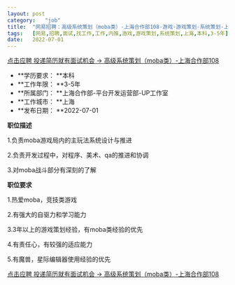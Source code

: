 ```yaml
---
layout:	post
category:	"job"
title:	"网易招聘：高级系统策划（moba类）-上海合作部108-游戏-游戏策划-系统策划-上海本科3-5年"
tags:	[网易,招聘,面试,找工作,工作,内推,游戏,游戏策划,系统策划,上海,本科,3-5年]
date:	2022-07-01
---
```


[点击应聘 投递简历就有面试机会 ->  高级系统策划（moba类）-上海合作部108](http://mobile.bole.netease.com/bole/boleDetail?id=41264&employeeId=346f03c3cda5f04c&key=all)



- **学历要求： **本科
- **工作年限： **3-5年
- **所属部门： **上海合作部-平台开发运营部-UP工作室
- **工作城市： **上海
- **发布日期： **2022-07-01



**职位描述**

1.负责moba游戏局内的主玩法系统设计与推进

2.负责开发过程中，对程序、美术、qa的推进和协调

3.对moba战斗部分有深刻的了解





**职位要求**

1.热爱moba，竞技类游戏

2.有强大的自驱力和学习能力

3.3年以上的游戏策划经验，有moba类经验的优先

4.有责任心，有较强的适应能力

5.有魔兽，星际编辑器使用经验的优先



[点击应聘 投递简历就有面试机会 ->  高级系统策划（moba类）-上海合作部108](http://mobile.bole.netease.com/bole/boleDetail?id=41264&employeeId=346f03c3cda5f04c&key=all)